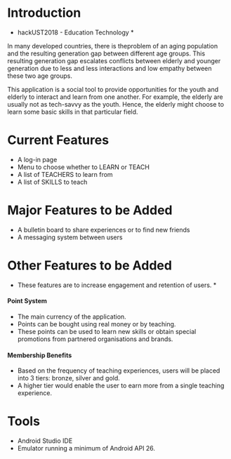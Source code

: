 # Introduction

* hackUST2018 - Education Technology *

In many developed countries, there is theproblem of an aging population and the resulting generation gap between different age groups. This resulting generation gap escalates conflicts between elderly and younger generation due to less and less interactions and low empathy between these two age groups.

This application is a social tool to provide opportunities for the youth and elderly to interact and learn from one another. For example, the elderly are usually not as tech-savvy as the youth. Hence, the elderly might choose to learn some basic skills in that particular field.

# Current Features

* A log-in page
* Menu to choose whether to LEARN or TEACH
* A list of TEACHERS to learn from
* A list of SKILLS to teach

# Major Features to be Added

* A bulletin board to share experiences or to find new friends
* A messaging system between users

# Other Features to be Added

* These features are to increase engagement and retention of users. *

#### Point System

* The main currency of the application. 
* Points can be bought using real money or by teaching. 
* These points can be used to learn new skills or obtain special promotions from partnered organisations and brands. 
	
#### Membership Benefits
* Based on the frequency of teaching experiences, users will be placed into 3 tiers: bronze, silver and gold.
* A higher tier would enable the user to earn more from a single teaching experience.

# Tools

* Android Studio IDE 
* Emulator running a minimum of Android API 26.



